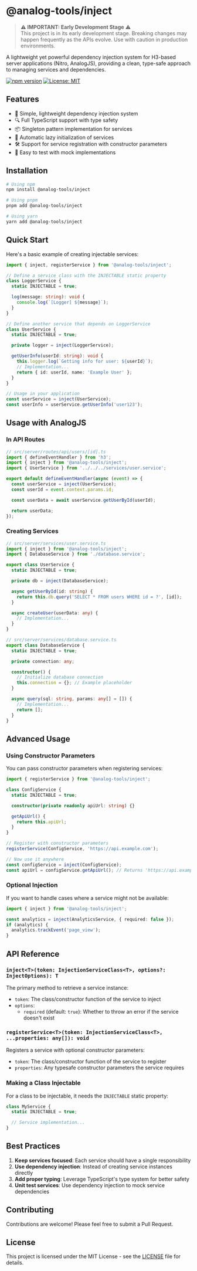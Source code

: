 # @analog-tools/inject

> **⚠️ IMPORTANT: Early Development Stage** ⚠️  
> This project is in its early development stage. Breaking changes may happen frequently as the APIs evolve. Use with caution in production environments.

A lightweight yet powerful dependency injection system for H3-based server applications (Nitro, AnalogJS), providing a clean, type-safe approach to managing services and dependencies.

[![npm version](https://img.shields.io/npm/v/@analog-tools/inject.svg)](https://www.npmjs.com/package/@analog-tools/inject)
[![License: MIT](https://img.shields.io/badge/License-MIT-blue.svg)](https://opensource.org/licenses/MIT)

## Features

- 🧩 Simple, lightweight dependency injection system
- 🔍 Full TypeScript support with type safety
- 📦 Singleton pattern implementation for services
- 🔄 Automatic lazy initialization of services
- 🛠️ Support for service registration with constructor parameters
- 🧪 Easy to test with mock implementations

## Installation

```bash
# Using npm
npm install @analog-tools/inject

# Using pnpm
pnpm add @analog-tools/inject

# Using yarn
yarn add @analog-tools/inject
```

## Quick Start

Here's a basic example of creating injectable services:

```typescript
import { inject, registerService } from '@analog-tools/inject';

// Define a service class with the INJECTABLE static property
class LoggerService {
  static INJECTABLE = true;

  log(message: string): void {
    console.log(`[Logger] ${message}`);
  }
}

// Define another service that depends on LoggerService
class UserService {
  static INJECTABLE = true;

  private logger = inject(LoggerService);

  getUserInfo(userId: string): void {
    this.logger.log(`Getting info for user: ${userId}`);
    // Implementation...
    return { id: userId, name: 'Example User' };
  }
}

// Usage in your application
const userService = inject(UserService);
const userInfo = userService.getUserInfo('user123');
```

## Usage with AnalogJS

### In API Routes

```typescript
// src/server/routes/api/users/[id].ts
import { defineEventHandler } from 'h3';
import { inject } from '@analog-tools/inject';
import { UserService } from '../../../services/user.service';

export default defineEventHandler(async (event) => {
  const userService = inject(UserService);
  const userId = event.context.params.id;

  const userData = await userService.getUserById(userId);

  return userData;
});
```

### Creating Services

```typescript
// src/server/services/user.service.ts
import { inject } from '@analog-tools/inject';
import { DatabaseService } from './database.service';

export class UserService {
  static INJECTABLE = true;

  private db = inject(DatabaseService);

  async getUserById(id: string) {
    return this.db.query('SELECT * FROM users WHERE id = ?', [id]);
  }

  async createUser(userData: any) {
    // Implementation...
  }
}

// src/server/services/database.service.ts
export class DatabaseService {
  static INJECTABLE = true;

  private connection: any;

  constructor() {
    // Initialize database connection
    this.connection = {}; // Example placeholder
  }

  async query(sql: string, params: any[] = []) {
    // Implementation...
    return [];
  }
}
```

## Advanced Usage

### Using Constructor Parameters

You can pass constructor parameters when registering services:

```typescript
import { registerService } from '@analog-tools/inject';

class ConfigService {
  static INJECTABLE = true;

  constructor(private readonly apiUrl: string) {}

  getApiUrl() {
    return this.apiUrl;
  }
}

// Register with constructor parameters
registerService(ConfigService, 'https://api.example.com');

// Now use it anywhere
const configService = inject(ConfigService);
const apiUrl = configService.getApiUrl(); // Returns 'https://api.example.com'
```

### Optional Injection

If you want to handle cases where a service might not be available:

```typescript
import { inject } from '@analog-tools/inject';

const analytics = inject(AnalyticsService, { required: false });
if (analytics) {
  analytics.trackEvent('page_view');
}
```

## API Reference

### `inject<T>(token: InjectionServiceClass<T>, options?: InjectOptions): T`

The primary method to retrieve a service instance:

- `token`: The class/constructor function of the service to inject
- `options`:
  - `required` (default: `true`): Whether to throw an error if the service doesn't exist

### `registerService<T>(token: InjectionServiceClass<T>, ...properties: any[]): void`

Registers a service with optional constructor parameters:

- `token`: The class/constructor function of the service to register
- `properties`: Any typesafe constructor parameters the service requires

### Making a Class Injectable

For a class to be injectable, it needs the `INJECTABLE` static property:

```typescript
class MyService {
  static INJECTABLE = true;

  // Service implementation...
}
```

## Best Practices

1. **Keep services focused**: Each service should have a single responsibility
2. **Use dependency injection**: Instead of creating service instances directly
3. **Add proper typing**: Leverage TypeScript's type system for better safety
4. **Unit test services**: Use dependency injection to mock service dependencies

## Contributing

Contributions are welcome! Please feel free to submit a Pull Request.

## License

This project is licensed under the MIT License - see the [LICENSE](LICENSE) file for details.
